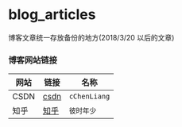 # blog_articles
博客文章统一存放备份的地方(2018/3/20 以后的文章)

### 博客网站链接

|网站|链接|名称|
|--|--|--|
|CSDN| [csdn](http://blog.csdn.net/cChenLiang) | `cChenLiang` |
|知乎| [知乎](https://www.zhihu.com/people/bi-shi-nian-shao-93/posts) | `彼时年少` |

